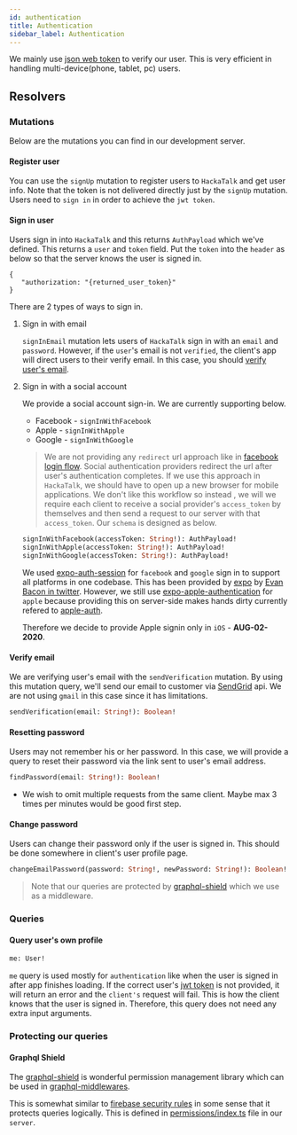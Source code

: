 ```yaml
---
id: authentication
title: Authentication
sidebar_label: Authentication
---
```


We mainly use [json web token](https://jwt.io) to verify our user. This is very efficient in handling multi-device(phone, tablet, pc) users.

## Resolvers

### Mutations

Below are the mutations you can find in our development server.

#### Register user
You can use the `signUp` mutation to register users to `HackaTalk` and get user info. Note that the token is not delivered directly just by the `signUp` mutation. Users need to `sign in` in order to achieve the `jwt token`.

#### Sign in user
Users sign in into `HackaTalk` and this returns `AuthPayload` which we've defined. This returns a `user` and `token` field. Put the `token` into the `header` as below so that the server knows the user is signed in. 
```
{
   "authorization: "{returned_user_token}"
}
```

There are 2 types of ways to sign in.

1. Sign in with email

   `signInEmail` mutation lets users of `HackaTalk` sign in with an `email` and `password`. However, if the `user`'s email is not `verified`, the client's app will direct users to their verify email. In this case, you should [verify user's email](#verify-email).

2. Sign in with a social account

   We provide a social account sign-in. We are currently supporting below.

   * Facebook - `signInWithFacebook`
   * Apple - `signInWithApple`
   * Google - `signInWithGoogle`

   > We are not providing any `redirect` url approach like in [facebook login flow](https://developers.facebook.com/docs/facebook-login/manually-build-a-login-flow). Social authentication providers redirect the url after user's authentication completes. If we use this approach in `HackaTalk`, we should have to open up a new browser for mobile applications. We don't like this workflow so instead , we will we require each client to receive a social provider's `access_token` by themselves and then send a request to our server with that `access_token`. Our `schema` is designed as below.

   ```graphql
   signInWithFacebook(accessToken: String!): AuthPayload!
   signInWithApple(accessToken: String!): AuthPayload!
   signInWithGoogle(accessToken: String!): AuthPayload!
   ```

   We used [expo-auth-session](https://docs.expo.io/versions/latest/sdk/auth-session) for `facebook` and `google` sign in to support all platforms in one codebase. This has been provided by [expo](https://expo.io) by [Evan Bacon in twitter](https://twitter.com/baconbrix/status/1256985914749759488). However, we still use [expo-apple-authentication](https://docs.expo.io/versions/latest/sdk/apple-authentication) for `apple` because providing this on server-side makes hands dirty currently refered to [apple-auth](https://github.com/ananay/apple-auth).

   Therefore we decide to provide Apple signin only in `iOS` - **AUG-02-2020**.

#### Verify email

   We are verifying user's email with the `sendVerification` mutation. By using this mutation query, we'll send our email to customer via [SendGrid](https://sendgrid.com) api. We are not using `gmail` in this case since it has limitations.

   ```graphql
   sendVerification(email: String!): Boolean!
   ```

#### Resetting password

   Users may not remember his or her password. In this case, we will provide a query to reset their password via the link sent to user's email address.

   ```graphql
   findPassword(email: String!): Boolean!
   ```

   * We wish to omit multiple requests from the same client. Maybe max 3 times per minutes would be good first step.

#### Change password

   Users can change their password only if the user is signed in. This should be done somewhere in client's user profile page.

   ```graphql
   changeEmailPassword(password: String!, newPassword: String!): Boolean!
   ```

   > Note that our queries are protected by [graphql-shield](#graphql-shield) which we use as a middleware.

### Queries

#### Query user's own profile

   ```graphql
   me: User!
   ```

   `me` query is used mostly for `authentication` like when the user is signed in after app finishes loading. If the correct user's [jwt token](https://jwt.io) is not provided, it will return an error and the `client's` request will fail. This is how the client knows that the user is signed in. Therefore, this query does not need any extra input arguments.

### Protecting our queries

#### Graphql Shield

The [graphql-shield](https://github.com/maticzav/graphql-shield) is wonderful permission management library which can be used in [graphql-middlewares](https://github.com/prisma-labs/graphql-middleware).

This is somewhat similar to [firebase security rules](https://firebase.google.com/docs/rules) in some sense that it protects queries logically. This is defined in [permissions/index.ts](https://github.com/dooboolab/hackatalk/blob/main/server/src/permissions/index.ts) file in our `server`.